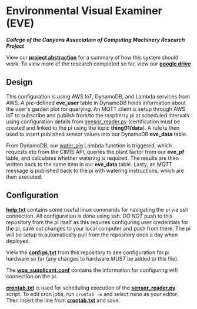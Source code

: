# Environmental Visual Examiner (EVE)
***College of the Canyons Association of Computing Machinery Research Project***

View our [**project abstraction**](https://docs.google.com/document/d/1yDm8ZhQO4J5V0nz4npQUcugwjEzfE0l4rJVBd1Fd8Nk/edit?usp=sharing) for a summary of how this system should work. To view more of the research completed so far, view our [**google drive**](https://drive.google.com/drive/folders/0B4uU1kLqkZiAc2NfbnluOFQxalk?usp=sharing)

## Design
This configuration is using AWS IoT, DynamoDB, and Lambda services from AWS. A pre-defined **eve_user** table in DynamoDB holds information about the user's garden plot for querying. An MQTT client is setup through AWS IoT to subscribe and publish from/to the raspberry pi at scheduled intervals using configuration details from [sensor_reader.py](https://github.com/cocacm/eve-pi/blob/master/sensor_reader.py) (certification must be created and linked to the pi using the topic **thing01/data**). A rule is then used to insert published sensor values into our DynamoDB **eve_data** table.

From DynamoDB, our [water_alg](https://github.com/cocacm/eve-aws/tree/master/water_alg) Lambda function is triggered, which requests eto from the CIMIS API, queries the plant factor from our **eve_pf** table, and calculates whether watering is required. The results are then written back to the same item in our **eve_data** table. Lasty, an MQTT message is published back to the pi with watering instructions, which are then executed.

## Configuration
[**help.txt**](https://github.com/cocacm/eve-pi/blob/master/help.txt) contains some useful linux commands for navigating the pi via ssh connection. All configuration is done using ssh. *DO NOT* push to this repository from the pi itself as this requires configuring user credentials for the pi, save out changes to your local computer and push from there. The pi will be setup to automatically pull from the repository once a day when deployed.

View the [**configs.txt**](https://github.com/cocacm/eve-pi/blob/master/configs/config.txt) from this repository to see configuration for pi hardware so far (any changes to hardware *MUST* be added to this file).

The [**wpa_supplicant.conf**](https://github.com/cocacm/eve-pi/blob/master/configs/wpa_supplicant.conf) contains the information for configuring wifi connection on the pi.

[**crontab.txt**](https://github.com/cocacm/eve-pi/blob/master/crontab.txt) is used for scheduling execution of the [**sensor_reader.py**](https://github.com/cocacm/eve-pi/blob/master/sensor_reader.py) script. To edit cron jobs, run `crontab -e` and select nano as your editor. Then insert the line from [**crontab.txt**](https://github.com/cocacm/eve-pi/blob/master/crontab.txt) and save.
